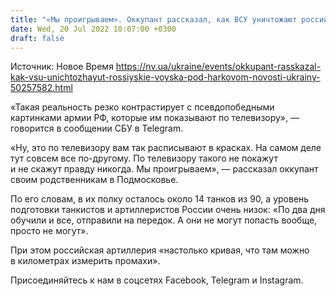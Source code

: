 ```yaml
---
title: "«Мы проигрываем». Оккупант рассказал, как ВСУ уничтожают российские войска под Харьковом — перехват СБУ"
date: Wed, 20 Jul 2022 10:07:00 +0300
draft: false
---
```

Источник: Новое Время https://nv.ua/ukraine/events/okkupant-rasskazal-kak-vsu-unichtozhayut-rossiyskie-voyska-pod-harkovom-novosti-ukrainy-50257582.html


«Такая реальность резко контрастирует с псевдопобедными картинками армии РФ, которые им показывают по телевизору», — говорится в сообщении СБУ в Telegram.

«Ну, это по телевизору вам так расписывают в красках. На самом деле тут совсем все по-другому. По телевизору такого не покажут и не скажут правду никогда. Мы проигрываем», — рассказал оккупант своим родственникам в Подмосковье.

По его словам, в их полку осталось около 14 танков из 90, а уровень подготовки танкистов и артиллеристов России очень низок: «По два дня обучили и все, отправили на передок. А они не могут попасть вообще, просто не могут».

При этом российская артиллерия «настолько кривая, что там можно в километрах измерить промахи».

Присоединяйтесь к нам в соцсетях Facebook, Telegram и Instagram.
